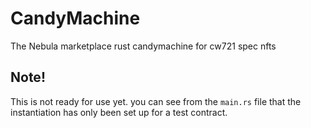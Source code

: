 # CandyMachine
The Nebula marketplace rust candymachine for cw721 spec nfts

## Note!
This is not ready for use yet. you can see from the `main.rs` file that the instantiation has only been set up for a test contract.
